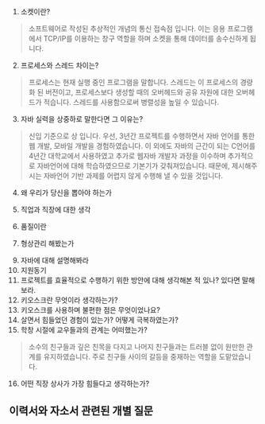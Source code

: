 
1. 소켓이란?
>소프트웨어로 작성된 추상적인  개념의 통신 접속점 입니다. 이는 응용 프로그램에서 TCP/IP를 이용하는 창구 역할을 하며 소켓을 통해 데이터를 송수신하게 됩니다. 
2. 프로세스와 스레드 차이는?
>프로세스는 현재 실행 중인 프로그램을 말합니다. 스레드는 이 프로세스의 경량화 된 버전이고, 프로세스보다 생성할 때의 오버헤드와 공유 자원에 대한 오버헤드가 적습니다. 스레드를 사용함으로써 병렬성을 높일 수 있습니다.
3. 자바 실력을 상중하로 말한다면 그 이유는?
>신입 기준으로 상 입니다. 우선, 3년간 프로젝트를 수행하면서 자바 언어를 통한 웹 개발, 모바일 개발을 경험하였습니다. 이 외에도 자바의 근간이 되는 C언어를 4년간 대학교에서 사용하였고 추가로 웹자바 개발자 과정을 이수하며 추가적으로 자바언어에 대해 학습하였으므로 기본기가 갖춰져있습니다.
>때문에, 제시해주시는 자바언어 기반 과제를 어렵지 않게 수행해 낼 수 있을 것입니다.
4. 왜 우리가 당신을 뽑아야 하는가  
>
5. 직업과 직장에 대한 생각  
>
6. 품질이란  
>
7. 형상관리 해봤는가  
>
9. 자바에 대해 설명해봐라
10. 지원동기
11. 프로젝트를 효율적으로 수행하기 위한 방안에 대해 생각해본 적 있나? 있다면 말해보라.
12. 키오스크란 무엇이라 생각하는가?
13. 키오스크를 사용하며 불편한 점은 무엇이었나요?
14. 살면서 힘들었던  경험이  있는가? 어떻게  극복하였는가?  
15. 학창 시절에  교우들과의  관계는  어떠했는가?  
>소수의  친구들과  깊은  친목을  다지고  나머지  친구들과는  트러블  없이  원만한  관계를  유지하였습니다. 주로 친구들 사이의 갈등을 중재하는 역할을 도맡았습니다.
16. 어떤 직장  상사가  가장  힘들다고  생각하는가?  
> 





## 이력서와 자소서 관련된 개별 질문

<!--stackedit_data:
eyJoaXN0b3J5IjpbMTY2OTA4OTgyLDE4NTM2NTE4ODEsNzMwOT
k4MTE2XX0=
-->